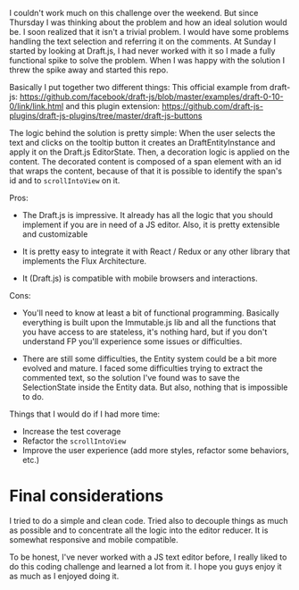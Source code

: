 I couldn't work much on this challenge over the weekend. But since Thursday I was thinking about the problem and how an ideal solution would be. I soon realized that it isn't a trivial problem. I would have some problems handling the text selection and referring it on the comments. At Sunday I started by looking at Draft.js, I had never worked with it so I made a fully functional spike to solve the problem.
When I was happy with the solution I threw the spike away and started this repo.

Basically I put together two different things: This official example from draft-js: https://github.com/facebook/draft-js/blob/master/examples/draft-0-10-0/link/link.html and this plugin extension: https://github.com/draft-js-plugins/draft-js-plugins/tree/master/draft-js-buttons

The logic behind the solution is pretty simple: When the user selects the text and clicks on the tooltip button it creates an DraftEntityInstance and apply it on the Draft.js EditorState. Then, a decoration logic is applied on the content. The decorated content is composed of a span element with an id that wraps the content, because of that it is possible to identify the span's id and to `scrollIntoView` on it.

Pros:
- The Draft.js is impressive. It already has all the logic that you should implement if you are in need of a JS editor. Also, it is pretty extensible and customizable

- It is pretty easy to integrate it with React / Redux or any other library that implements the Flux Architecture.

- It (Draft.js) is compatible with mobile browsers and interactions.

Cons:
- You'll need to know at least a bit of functional programming. Basically everything is built upon the Immutable.js lib and all the functions that you have access to are stateless, it's nothing hard, but if you don't understand FP you'll experience some issues or difficulties.

- There are still some difficulties, the Entity system could be a bit more evolved and mature. I faced some difficulties trying to extract the commented text, so the solution I've found was to save the SelectionState inside the Entity data. But also, nothing that is impossible to do.

Things that I would do if I had more time:

- Increase the test coverage
- Refactor the `scrollIntoView`
- Improve the user experience (add more styles, refactor some behaviors, etc.)

# Final considerations
I tried to do a simple and clean code. Tried also to decouple things as much as possible and to concentrate all the logic into the editor reducer. It is somewhat responsive and mobile compatible.

To be honest, I've never worked with a JS text editor before, I really liked to do this coding challenge and learned a lot from it. I hope you guys enjoy it as much as I enjoyed doing it.
